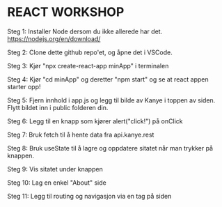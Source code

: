 REACT WORKSHOP
==============


Steg 1: Installer Node dersom du ikke allerede har det.  https://nodejs.org/en/download/ 

Steg 2: Clone dette github repo'et, og åpne det i VSCode.

Steg 3: Kjør "npx create-react-app minApp" i terminalen

Steg 4: Kjør "cd minApp" og deretter "npm start" og se at react appen starter opp!

Steg 5: Fjern innhold i app.js og legg til bilde av Kanye i toppen av siden. Flytt bildet inn i public folderen din.

Steg 6: Legg til en knapp som kjører alert("click!") på onClick

Steg 7: Bruk fetch til å hente data fra api.kanye.rest

Steg 8: Bruk useState til å lagre og oppdatere sitatet når man trykker på knappen.

Steg 9: Vis sitatet under knappen

Steg 10: Lag en enkel "About" side

Steg 11: Legg til routing og navigasjon via en <a> tag på siden
